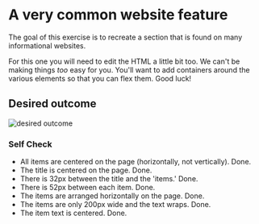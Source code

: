 # A very common website feature

The goal of this exercise is to recreate a section that is found on many informational websites.

For this one you will need to edit the HTML a little bit too. We can't be making things _too_ easy for you. You'll want to add containers around the various elements so that you can flex them. Good luck!

## Desired outcome

![desired outcome](./desired-outcome.png)

### Self Check

- All items are centered on the page (horizontally, not vertically). Done.
- The title is centered on the page. Done.
- There is 32px between the title and the 'items.' Done.
- There is 52px between each item. Done.
- The items are arranged horizontally on the page. Done.
- The items are only 200px wide and the text wraps. Done.
- The item text is centered. Done.
